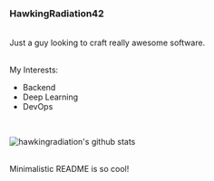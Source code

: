 
### HawkingRadiation42
<br>
Just a guy looking to craft really awesome software.
<br>
<br>

My Interests:
* Backend 
* Deep Learning
* DevOps

<br>


![hawkingradiation's github stats](https://github-readme-stats.vercel.app/api?username=HawkingRadiation42&show_icons=true&hide_border=False&theme=dracula&count_private=true)

<!-- ![](https://komarev.com/ghpvc/?username=hawkingradiation42&color=ff69b4) -->

<br> 
Minimalistic README is so cool!
